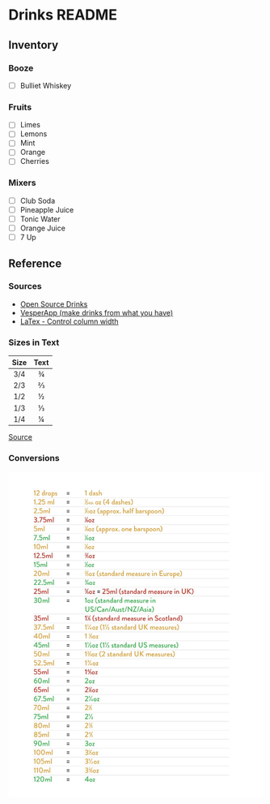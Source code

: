 # Drinks README

## Inventory

### Booze
- [ ] Bulliet Whiskey

### Fruits
- [ ] Limes
- [ ] Lemons
- [ ] Mint
- [ ] Orange
- [ ] Cherries

### Mixers
- [ ] Club Soda
- [ ] Pineapple Juice
- [ ] Tonic Water
- [ ] Orange Juice
- [ ] 7 Up

## Reference 

### Sources

- [Open Source Drinks](https://github.com/alfg/opendrinks)
- [VesperApp (make drinks from what you have)](https://drinkrecipes.herokuapp.com/) 
- [LaTex - Control column width](https://texblog.org/2019/06/03/control-the-width-of-table-columns-tabular-in-latex/)

### Sizes in Text

|  Size  |  Text  |
|:------:|:------:|
| 3/4    | ¾      |
| 2/3    | ⅔      |
| 1/2    | ½      |
| 1/3    | ⅓      |
| 1/4    | ¼      |

[Source](https://en.wikipedia.org/wiki/Number_Forms)

### Conversions

![conversions](conversions.png)
